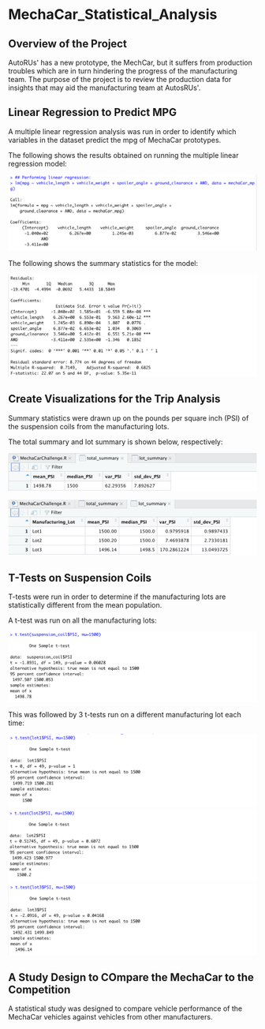 # MechaCar_Statistical_Analysis
## Overview of the Project
AutoRUs' has a new prototype, the MechCar, but it suffers from production troubles which are in turn hindering the progress of the manufacturing team. The purpose of the project is to review the production data for insights that may aid the manufacturing team at AutosRUs'.

## Linear Regression to Predict MPG
A multiple linear regression analysis was run in order to identify which variables in the dataset predict the mpg of MechaCar prototypes.

The following shows the results obtained on running the multiple linear regression model:

![Linear Regression](https://github.com/SohaT7/MechaCar_Statistical_Analysis/blob/main/Images/lm.png)

The following shows the summary statistics for the model:

![LM_summary](https://github.com/SohaT7/MechaCar_Statistical_Analysis/blob/main/Images/lm_summary.png)

## Create Visualizations for the Trip Analysis
Summary statistics were drawn up on the pounds per square inch (PSI) of the suspension coils from the manufacturing lots. 

The total summary and lot summary is shown below, respectively:

![total_summary](https://github.com/SohaT7/MechaCar_Statistical_Analysis/blob/main/Images/total_summary.png)

![lot_summary](https://github.com/SohaT7/MechaCar_Statistical_Analysis/blob/main/Images/lot_summary.png)

## T-Tests on Suspension Coils
T-tests were run in order to determine if the manufacturing lots are statistically different from the mean population.

A t-test was run on all the manufacturing lots:

![t-test for all](https://github.com/SohaT7/MechaCar_Statistical_Analysis/blob/main/Images/t_test_all.png)

This was followed by 3 t-tests run on a different manufacturing lot each time:

![t-test for lot 1](https://github.com/SohaT7/MechaCar_Statistical_Analysis/blob/main/Images/t_test_lot1.png)
![t-test for lot 2](https://github.com/SohaT7/MechaCar_Statistical_Analysis/blob/main/Images/t_test_lot2.png)
![t-test for lot 3](https://github.com/SohaT7/MechaCar_Statistical_Analysis/blob/main/Images/t_test_lot3.png)

## A Study Design to COmpare the MechaCar to the Competition
A statistical study was designed to compare vehicle performance of the MechaCar vehicles against vehicles from other manufacturers.




